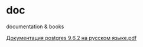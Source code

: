 # doc
documentation &amp; books

[Документация postgres 9.6.2 на русском языке.pdf](https://github.com/dshuvar/doc/blob/master/postgres-A4-fop.pdf)
